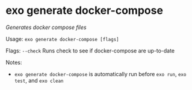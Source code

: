 # exo generate docker-compose

_Generates docker compose files_

Usage: `exo generate docker-compose [flags]`

Flags:
`--check`  Runs check to see if docker-compose are up-to-date

Notes:
- `exo generate docker-compose` is automatically run before `exo run`, `exo test`, and `exo clean`
